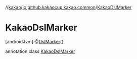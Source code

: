 //[kakao](../../../index.md)/[io.github.kakaocup.kakao.common](../index.md)/[KakaoDslMarker](index.md)



# KakaoDslMarker  
 [androidJvm] @[DslMarker](https://kotlinlang.org/api/latest/jvm/stdlib/kotlin/-dsl-marker/index.html)()  
  
annotation class [KakaoDslMarker](index.md)   

